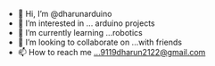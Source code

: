 - 👋 Hi, I’m @dharunarduino
- 👀 I’m interested in ... arduino projects
- 🌱 I’m currently learning ...robotics
- 💞️ I’m looking to collaborate on ...with friends
- 📫 How to reach me ...9119dharun2122@gmail.com

<!---
dharunarduino/dharunarduino is a ✨ special ✨ repository because its `README.md` (this file) appears on your GitHub profile.
You can click the Preview link to take a look at your changes.
--->
